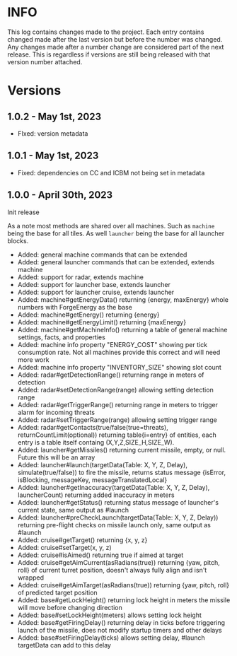 # INFO

This log contains changes made to the project. Each entry contains changed made after the last version but before the number was changed. Any changes made after a number change are considered part of the next release. This is regardless if versions are still being released with that version number attached. 

# Versions

## 1.0.2 - May 1st, 2023

* FIxed: version metadata

## 1.0.1 - May 1st, 2023

* Fixed: dependencies on CC and ICBM not being set in metadata

## 1.0.0 - April 30th, 2023

Init release

As a note most methods are shared over all machines. Such as `machine` being the base for all tiles. As well `launcher` being the base for all launcher blocks.

* Added: general machine commands that can be extended
* Added: general launcher commands that can be extended, extends machine
* Added: support for radar, extends machine
* Added: support for launcher base, extends launcher
* Added: support for launcher cruise, extends launcher
* Added: machine#getEnergyData() returning {energy, maxEnergy} whole numbers with ForgeEnergy as the base
* Added: machine#getEnergy() returning {energy}
* Added: machine#getEnergyLimit() returning {maxEnergy}
* Added: machine#getMachineInfo() returning a table of general machine settings, facts, and properties
* Added: machine info property "ENERGY_COST" showing per tick consumption rate. Not all machines provide this correct and will need more work
* Added: machine info property "INVENTORY_SIZE" showing slot count
* Added: radar#getDetectionRange() returning range in meters of detection
* Added: radar#setDetectionRange(range) allowing setting detection range
* Added: radar#getTriggerRange() returning range in meters to trigger alarm for incoming threats
* Added: radar#setTriggerRange(range) allowing setting trigger range
* Added: radar#getContacts(true/false(true=threats), returnCountLimit(optional)) returning table{i=entry} of entities, each entry is a table itself containg (X,Y,Z,SIZE_H,SIZE_W).
* Added: launcher#getMissiles() returning current missile, empty, or null. Future this will be an array
* Added: launcher#launch(targetData(Table: X, Y, Z, Delay), simulate(true/false)) to fire the missile, returns status message {isError, isBlocking, messageKey, messageTranslatedLocal}
* Added: launcher#getInaccuracy(targetData(Table: X, Y, Z, Delay), launcherCount) returning added inaccuracy in meters
* Added: launcher#getStatus() returning status message of launcher's current state, same output as #launch
* Added: launcher#preCheckLaunch(targetData(Table: X, Y, Z, Delay)) returning pre-flight checks on missile launch only, same output as #launch
* Added: cruise#getTarget() returning {x, y, z}
* Added: cruise#setTarget(x, y, z)
* Added: cruise#isAimed() returning true if aimed at target
* Added: cruise#getAimCurrent(asRadians(true)) returning {yaw, pitch, roll} of current turret position, doesn't always fully align and isn't wrapped
* Added: cruise#getAimTarget(asRadians(true)) returning {yaw, pitch, roll} of predicted target position
* Added: base#getLockHeight() returning lock height in meters the missile will move before changing direction
* Added: base#setLockHeight(meters) allows setting lock height
* Added: base#getFiringDelay() returning delay in ticks before triggering launch of the missile, does not modify startup timers and other delays
* Added: base#setFiringDelay(ticks) allows setting delay, #launch targetData can add to this delay

